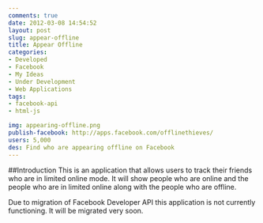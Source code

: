 ```yaml
---
comments: true
date: 2012-03-08 14:54:52
layout: post
slug: appear-offline
title: Appear Offline
categories:
- Developed
- Facebook
- My Ideas
- Under Development
- Web Applications
tags:
- facebook-api
- html-js

img: appearing-offline.png
publish-facebook: http://apps.facebook.com/offlinethieves/
users: 5,000
des: Find who are appearing offline on Facebook
---
```


##Introduction
This is an application that allows users to track their friends who are in limited online mode. It will show people who are online and the people who are in limited online along with the people who are offline.

<div class="alert alert-error">
Due to migration of Facebook Developer API this application is not currently functioning. It will be migrated very soon.
</div>


